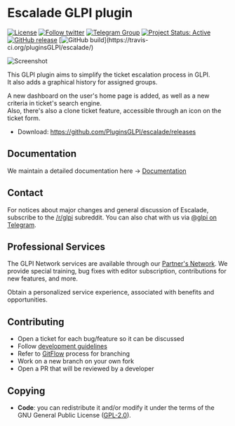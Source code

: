 # Escalade GLPI plugin

[![License](https://img.shields.io/github/license/pluginsGLPI/escalade.svg?&label=License)](https://github.com/pluginsGLPI/escalade/blob/develop/LICENSE)
[![Follow twitter](https://img.shields.io/twitter/follow/Teclib.svg?style=social&label=Twitter&style=flat-square)](https://twitter.com/teclib)
[![Telegram Group](https://img.shields.io/badge/Telegram-Group-blue.svg)](https://t.me/glpien)
[![Project Status: Active](http://www.repostatus.org/badges/latest/active.svg)](http://www.repostatus.org/#active)
[![GitHub release](https://img.shields.io/github/release/pluginsGLPI/escalade.svg)](https://github.com/pluginsGLPI/escalade/releases)
[![GitHub build](https://travis-ci.org/pluginsGLPI/escalade.svg?)](https://travis-ci.org/pluginsGLPI/escalade/)

![Screenshot](./screenshots/escalade_history.png)

This GLPI plugin aims to simplify the ticket escalation process in GLPI.  
It also adds a graphical history for assigned groups.  

A new dashboard on the user's home page is added, as well as a new criteria in ticket's search engine.   
Also, there's also a clone ticket feature, accessible through an icon on the ticket form.   

* Download: https://github.com/PluginsGLPI/escalade/releases

## Documentation

We maintain a detailed documentation here -> [Documentation](https://glpi-plugins.readthedocs.io/en/latest/escalade/index.html)

## Contact

For notices about major changes and general discussion of Escalade, subscribe to the [/r/glpi](https://www.reddit.com/r/glpi/) subreddit.
You can also chat with us via [@glpi on Telegram](https://t.me/glpien).

## Professional Services

The GLPI Network services are available through our [Partner's Network](http://www.teclib-edition.com/en/partners/). We provide special training, bug fixes with editor subscription, contributions for new features, and more.

Obtain a personalized service experience, associated with benefits and opportunities.

## Contributing

* Open a ticket for each bug/feature so it can be discussed
* Follow [development guidelines](http://glpi-developer-documentation.readthedocs.io/en/latest/plugins/index.html)
* Refer to [GitFlow](http://git-flow.readthedocs.io/) process for branching
* Work on a new branch on your own fork
* Open a PR that will be reviewed by a developer

## Copying

* **Code**: you can redistribute it and/or modify it under the terms of the GNU General Public License ([GPL-2.0](https://www.gnu.org/licenses/gpl-2.0.en.html)).

